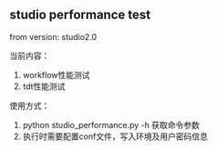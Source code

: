 ## studio performance test

from version: studio2.0

当前内容：

1. workflow性能测试
2. tdt性能测试

使用方式：

1. python studio_performance.py -h 获取命令参数
2. 执行时需要配置conf文件，写入环境及用户密码信息